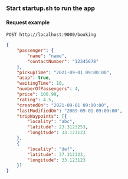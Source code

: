 ### Start startup.sh to run the app

#### Request example

`POST http://localhost:9000/booking`

```json 
{
    "passenger": {
        "name": "name",
        "contactNumber": "12345678"
    },
    "pickupTime": "2021-09-01 09:00:00",
    "asap": true,
    "waitingTime": 10,
    "numberOfPassengers": 4,
    "price": 100.99,
    "rating": 4.5,
    "createdOn": "2021-09-01 09:00:00",
    "lastModifiedOn": "2009-09-01 09:00:00",
    "tripWaypoints": [{
        "locality": "abc",
        "latitude": 23.3123253,
        "longitude": 33.123123
    },
    {
        "locality": "def",
        "latitude": 37.312323,
        "longitude": 33.123123
    }]
}
